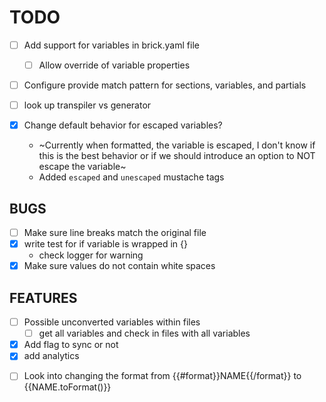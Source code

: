 # TODO

<!-- ?? -->
- [ ] Add support for variables in brick.yaml file
  - [ ] Allow override of variable properties
- [ ] Configure provide match pattern for sections, variables, and partials

- [ ] look up transpiler vs generator

- [x] Change default behavior for escaped variables?
  - ~Currently when formatted, the variable is escaped, I don't know if this is the best behavior or if we should introduce an option to NOT escape the variable~
  - Added `escaped` and `unescaped` mustache tags

## BUGS

- [ ] Make sure line breaks match the original file
- [x] write test for if variable is wrapped in {}
  - check logger for warning
- [x] Make sure values do not contain white spaces

## FEATURES

- [ ] Possible unconverted variables within files
  - [ ] get all variables and check in files with all variables
- [x] Add flag to sync or not
- [x] add analytics

<!-- FUTURE -->
- [ ] Look into changing the format from {{#format}}NAME{{/format}} to {{NAME.toFormat()}}
